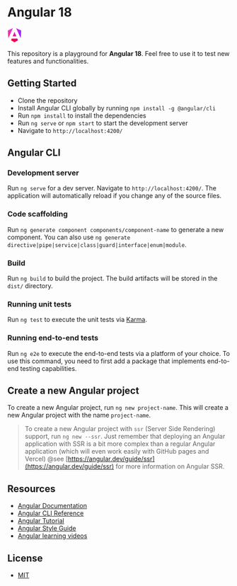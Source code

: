 # Angular 18

<img src="./public/logo.png" alt="logo" width="32">

This repository is a playground for **Angular 18**. Feel free to use it to test new features and functionalities.

## Getting Started

- Clone the repository
- Install Angular CLI globally by running `npm install -g @angular/cli`
- Run `npm install` to install the dependencies
- Run `ng serve` or `npm start` to start the development server
- Navigate to `http://localhost:4200/`

## Angular CLI

### Development server

Run `ng serve` for a dev server. Navigate to `http://localhost:4200/`. The application will automatically reload if you change any of the source files.

### Code scaffolding

Run `ng generate component components/component-name` to generate a new component. You can also use `ng generate directive|pipe|service|class|guard|interface|enum|module`.

### Build

Run `ng build` to build the project. The build artifacts will be stored in the `dist/` directory.

### Running unit tests

Run `ng test` to execute the unit tests via [Karma](https://karma-runner.github.io).

### Running end-to-end tests

Run `ng e2e` to execute the end-to-end tests via a platform of your choice. To use this command, you need to first add a package that implements end-to-end testing capabilities.

## Create a new Angular project

To create a new Angular project, run `ng new project-name`. This will create a new Angular project with the name `project-name`.

> To create a new Angular project with `ssr` (Server Side Rendering) support, run `ng new --ssr`.
> Just remember that deploying an Angular application with SSR is a bit more complex than a regular Angular application (which will even work easily with GitHub pages and Vercel)
> @see [https://angular.dev/guide/ssr](https://angular.dev/guide/ssr) for more information on Angular SSR.

## Resources

- [Angular Documentation](https://angular.dev/overview)
- [Angular CLI Reference](https://angular.dev/cli)
- [Angular Tutorial](https://angular.dev/tutorials/learn-angular)
- [Angular Style Guide](https://angular.dev/guide/styleguide)
- [Angular learning videos](https://www.youtube.com/playlist?list=PL1w1q3fL4pmj9k1FrJ3Pe91EPub2_h4jF)

## License

- [MIT](LICENSE.md)
